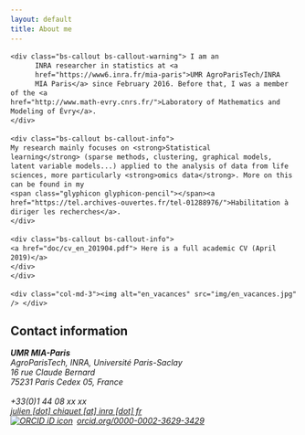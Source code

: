 ```yaml
---
layout: default
title: About me
---
```


<div class="row"> 
  <div class="col-md-8">

    <div class="bs-callout bs-callout-warning"> I am an
    	  INRA researcher in statistics at <a
    	  href="https://www6.inra.fr/mia-paris">UMR AgroParisTech/INRA
    	  MIA Paris</a> since February 2016. Before that, I was a member of the <a
    href="http://www.math-evry.cnrs.fr/">Laboratory of Mathematics and
    Modeling of Évry</a>.
    </div>

    <div class="bs-callout bs-callout-info">
    My research mainly focuses on <strong>Statistical
    learning</strong> (sparse methods, clustering, graphical models, latent variable models...) applied to the analysis of data from life
    sciences, more particularly <strong>omics data</strong>. More on this can be found in my
    <span class="glyphicon glyphicon-pencil"></span><a href="https://tel.archives-ouvertes.fr/tel-01288976/">Habilitation à diriger les recherches</a>.
    </div>

    <div class="bs-callout bs-callout-info">
    <a href="doc/cv_en_201904.pdf"> Here is a full academic CV (April 2019)</a>
    </div>
    </div>

    <div class="col-md-3"><img alt="en_vacances" src="img/en_vacances.jpg" /> </div>
     
</div>

Contact information
-------------------

<div class="row"> 
  <div class="col-md-4">
<address>
  <strong>UMR MIA-Paris</strong><br />
  AgroParisTech, INRA, Université Paris-Saclay<br/>
  16 rue Claude Bernard<br>
  75231 Paris Cedex 05, France <br><br>
  <span class="glyphicon glyphicon-phone"></span> +33(0)1 44 08 xx xx <br>
  <span class="glyphicon glyphicon-envelope"></span> <a href="mailto:julien [dot] chiquet [at] agroparistech [dot] fr">julien [dot] chiquet [at] inra [dot] fr</a>
  <div itemscope itemtype="https://schema.org/Person"><a itemprop="sameAs" content="https://orcid.org/0000-0002-3629-3429" href="https://orcid.org/0000-0002-3629-3429" target="orcid.widget" rel="noopener noreferrer" style="vertical-align:top;"><img src="https://orcid.org/sites/default/files/images/orcid_16x16.png" style="width:1em;margin-right:.5em;" alt="ORCID iD icon">orcid.org/0000-0002-3629-3429</a></div>
</address>
</div>

</div>

